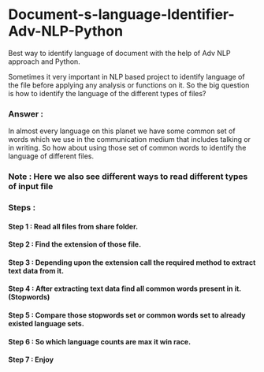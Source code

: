 # Document-s-language-Identifier-Adv-NLP-Python
Best way to identify language of document with the help of Adv NLP approach and Python.

Sometimes it very important in NLP based project to identify language of the file before applying any analysis or functions on it.
So the big question is how to identify the language of the different types of files?
### Answer :
In almost every language on this planet we have some common set of words which we use in the communication medium that includes talking or in writing.
So how about using those set of common words to identify the language of different files.

### Note : Here we also see different ways to read different types of input file

### Steps :
#### Step 1 : Read all files from share folder.
#### Step 2 : Find the extension of those file.
#### Step 3 : Depending upon the extension call the required method to extract text data from it.
#### Step 4 : After extracting text data find all common words present in it.(Stopwords)
#### Step 5 : Compare those stopwords set or common words set to already existed language sets.
#### Step 6 : So which language counts are max it win race.
#### Step 7 : Enjoy

